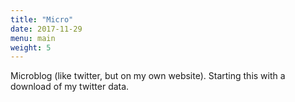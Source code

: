 ```yaml
---
title: "Micro"
date: 2017-11-29
menu: main
weight: 5
---
```


Microblog (like twitter, but on my own website). Starting this with a download
of my twitter data.
